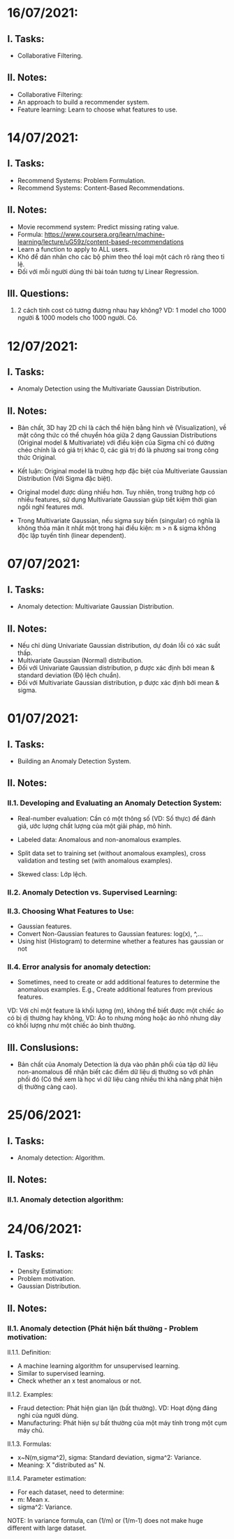 # 16/07/2021: 
## I. Tasks: 
- Collaborative Filtering.

## II. Notes: 
- Collaborative Filtering: 
 - An approach to build a recommender system.
 - Feature learning: Learn to choose what features to use.





# 14/07/2021: 
## I. Tasks: 
- Recommend Systems: Problem Formulation.
- Recommend Systems: Content-Based Recommendations.

## II. Notes: 
- Movie recommend system: Predict missing rating value.
- Formula: https://www.coursera.org/learn/machine-learning/lecture/uG59z/content-based-recommendations
- Learn a function to apply to ALL users.
- Khó để dán nhãn cho các bộ phim theo thể loại một cách rõ ràng theo tỉ lệ.
- Đối với mỗi người dùng thì bài toán tương tự Linear Regression.

## III. Questions: 
1. 2 cách tính cost có tương đương nhau hay không? VD: 1 model cho 1000 người & 1000 models cho 1000 người.
Có.






# 12/07/2021:
## I. Tasks: 
- Anomaly Detection using the Multivariate Gaussian Distribution.

## II. Notes:
- Bản chất, 3D hay 2D chỉ là cách thể hiện bằng hình vẽ (Visualization), về mặt công thức có thể chuyển hóa giữa 2 dạng Gaussian Distributions (Original model & Multivariate) với điều kiện của Sigma chỉ có đường chéo chính là có giá trị khác 0, các giá trị đó là phương sai trong công thức Original.
- Kết luận: Original model là trường hợp đặc biệt của Multiveriate Gaussian Distribution  (Với Sigma đặc biệt).
- Original model được dùng nhiều hơn. Tuy nhiên, trong trường hợp có nhiều features, sử dụng Multivariate Gaussian giúp tiết kiệm thời gian ngồi nghĩ features mới.

- Trong Multivariate Gaussian, nếu sigma suy biến (singular) có nghĩa là không thỏa mãn ít nhất một trong hai điều kiện: m > n & sigma không độc lập tuyến tính (linear dependent).





# 07/07/2021:
## I. Tasks: 
- Anomaly detection: Multivariate Gaussian Distribution.

## II. Notes: 
- Nếu chỉ dùng Univariate Gaussian distribution, dự đoán lỗi có xác suất thấp.
- Multivariate Gaussian (Normal) distribution.
- Đối với Univariate Gaussian distribution, p được xác định bởi mean & standard deviation (Độ lệch chuẩn).
- Đối với Multivariate Gaussian distribution, p được xác định bởi mean & sigma.






# 01/07/2021: 
## I. Tasks: 
- Building an Anomaly Detection System.

## II. Notes: 
### II.1. Developing and Evaluating an Anomaly Detection System:
- Real-number evaluation: Cần có một thông số (VD: Số thực) để đánh giá, ước lượng chất lượng của một giải pháp, mô hình.

- Labeled data: Anomalous and non-anomalous examples.
- Split data set to training set (without anomalous examples), cross validation and testing set (with anomalous examples).

- Skewed class: Lớp lệch.

### II.2. Anomaly Detection vs. Supervised Learning: 

### II.3. Choosing What Features to Use: 
- Gaussian features.
- Convert Non-Gaussian features to Gaussian features: log(x), ^,... 
- Using hist (Histogram) to determine whether a features has gaussian or not

### II.4. Error analysis for anomaly detection: 
- Sometimes, need to create or add additional features to determine the anomalous examples.
E.g., Create additional features from previous features.

VD: Với chỉ một feature là khối lượng (m), không thể biết được một chiếc áo có bị dị thường hay không, VD: Áo to nhưng mỏng hoặc áo nhỏ nhưng dày có khối lượng như một chiếc áo bình thường.

## III. Conslusions: 
- Bản chất của Anomaly Detection là dựa vào phân phối của tập dữ liệu non-anomalous để nhận biết các điểm dữ liệu dị thường so với phân phối đó (Có thể xem là học vì dữ liệu càng nhiều thì khả năng phát hiện dị thường càng cao).





# 25/06/2021: 
## I. Tasks: 
- Anomaly detection: Algorithm.

## II. Notes: 
### II.1. Anomaly detection algorithm: 



# 24/06/2021: 
## I. Tasks: 
- Density Estimation: 
 - Problem motivation.
 - Gaussian Distribution. 

## II. Notes: 
### II.1. Anomaly detection (Phát hiện bất thường - Problem motivation: 
II.1.1. Definition: 
- A machine learning algorithm for unsupervised learning. 
- Similar to supervised learning.
- Check whether an x test anomalous or not.

II.1.2. Examples: 
- Fraud detection: Phát hiện gian lận (bất thường). VD: Hoạt động đáng nghi của người dùng.
- Manufacturing: Phát hiện sự bất thường của một máy tính trong một cụm máy chủ.

II.1.3. Formulas: 
- x~N(m,sigma^2), sigma: Standard deviation, sigma^2: Variance.
- Meaning: X "distributed as" N. 

II.1.4. Parameter estimation: 
- For each dataset, need to determine: 
 - m: Mean x.
 - sigma^2: Variance.

NOTE: In variance formula, can (1/m) or (1/m-1) does not make huge different with large dataset.

